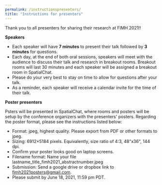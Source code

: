 ```yaml
---
permalink: /instructionspresenters/
title: "Instructions for presenters"
---
```


Thank you to all presenters for sharing their research at FIMH 2021!!

**Speakers**

* Each speaker will have **7 minutes** to present their talk followed by **3 minutes** for questions. 
* Each day, at the end of both oral sessions, speakers will meet with the audience to discuss their talk and research in breakout rooms. Breakout rooms will last 30 minutes and each speaker will be assigned a breakout room in SpatialChat.
* Please do your very best to stay on time to allow for questions after your talk.
* As a reminder, each speaker will receive a calendar invite for the time of their talk.

**Poster presenters**

Psters will be presented in SpatialChat, where rooms and posters will be setup by the conference organizers with the presenters' posters.
Regarding the poster format, please see the instructions listed below:
* Format: jpeg, highest quality. Please export from PDF or other formats to jpeg.
* Sizing: 6912×5184 pixels. Equivalently, size ratio of 4:3, 48"x36", 144 dpi.
* Confirm your poster looks good on laptop screens.
* Filename format: Name your file lastname_title_fimh2021_abstractnumber.jpeg
* Submission: Send a google drive or dropbox link to fimh2021posters@gmail.com.
* Please submit by June 18, 2021, 11:59 pm PDT.

